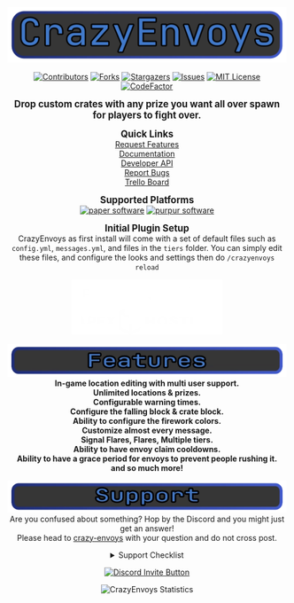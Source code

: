 <center><div align="center">

![CrazyEnvoys](https://raw.githubusercontent.com/Crazy-Crew/Branding/main/crazyenvoys/banner/webp/banner.webp)

[![Contributors][contributors-shield]][contributors-url]
[![Forks][forks-shield]][forks-url]
[![Stargazers][stars-shield]][stars-url]
[![Issues][issues-shield]][issues-url]
[![MIT License][license-shield]][license-url]
[![CodeFactor](https://www.codefactor.io/repository/github/crazy-crew/crazyenvoys/badge)](https://www.codefactor.io/repository/github/crazy-crew/crazyenvoys)

<big>**Drop custom crates with any prize you want all over spawn for players to fight over.**</big>

<big>**Quick Links**</big><br>
[Request Features](https://github.com/Crazy-Crew/CrazyEnvoys/issues)<br>
[Documentation](https://docs.crazycrew.us/docs/category/crazyenvoys)<br>
[Developer API](https://docs.crazycrew.us/docs/plugins/crazyenvoys/guides/api/intro)<br>
[Report Bugs](https://github.com/Crazy-Crew/CrazyEnvoys/issues)<br>
[Trello Board](https://trello.com/b/BGDNUdaj/crazyenvoys)

<big>**Supported Platforms**</big><br>
[![paper software](https://cdn.jsdelivr.net/npm/@intergrav/devins-badges@3/assets/compact-minimal/supported/paper_vector.svg)](https://papermc.io/)
[![purpur software](https://cdn.jsdelivr.net/npm/@intergrav/devins-badges@3/assets/compact-minimal/supported/purpur_vector.svg)](https://purpurmc.org/)

<big>**Initial Plugin Setup**</big><br>
CrazyEnvoys as first install will come with a set of default files such as `config.yml`, `messages.yml`, and files in the `tiers` folder.
You can simply edit these files, and configure the looks and settings then do `/crazyenvoys reload`<br>

[![Partnered with ApexHosting](https://raw.githubusercontent.com/Crazy-Crew/Branding/main/apex-banner-transparent.webp)](https://billing.apexminecrafthosting.com/aff.php?aff=5511)

![Features Banner](https://raw.githubusercontent.com/Crazy-Crew/Branding/main/crazyenvoys/banner/webp/features.webp)<br>
**In-game location editing with multi user support.**<br>
**Unlimited locations & prizes.**<br>
**Configurable warning times.**<br>
**Configure the falling block & crate block.**<br>
**Ability to configure the firework colors.**<br>
**Customize almost every message.**<br>
**Signal Flares, Flares, Multiple tiers.**<br>
**Ability to have envoy claim cooldowns.**<br>
**Ability to have a grace period for envoys to prevent people rushing it.**<br>
**and so much more!**

![Support Banner](https://raw.githubusercontent.com/Crazy-Crew/Branding/main/crazyenvoys/banner/webp/support.webp)<br>
Are you confused about something? Hop by the Discord and you might just get an answer!<br>
Please head to [crazy-envoys](https://discord.com/channels/182615261403283459/255937811428016130) with your question and do not cross post.<br>

<details>
<summary>Support Checklist</summary>

Please check to make sure that your question wasn't asked before, You can use `Ctrl+F` on Discord to look for past conversations.<br>
Describe your issue in detail, Don't just make it a bread crumb trail that has to be questioned out of you.<br>
Plugin Version i.e. `CrazyEnvoys 3.3` **LATEST DOES NOT COUNT**<br>
Server Version & Server Type i.e. `Paper 1.21.1` or `Purpur 1.21.1` **LATEST DOES NOT COUNT**<br>
Send any console errors or files you have through https://mclo.gs/ - (We don't own the website, You have to copy the link and send it.)<br>

</details>

<!--[![Discord](https://discord.com/api/guilds/182615261403283459/widget.png?style=banner2)](https://discord.gg/badbones-s-live-chat-182615261403283459)<br>-->
[![Discord Invite Button](https://cdn.jsdelivr.net/npm/@intergrav/devins-badges@3/assets/cozy/social/discord-plural_vector.svg)](https://discord.gg/badbones-s-live-chat-182615261403283459)
</div>

![CrazyEnvoys Statistics](https://bstats.org/signatures/bukkit/CrazyEnvoy.svg)
</center>

[contributors-shield]: https://img.shields.io/github/contributors/Crazy-Crew/CrazyEnvoys.svg?style=flat&logo=appveyor
[contributors-url]: https://github.com/Crazy-Crew/CrazyEnvoys/graphs/contributors
[forks-shield]: https://img.shields.io/github/forks/Crazy-Crew/CrazyEnvoys.svg?style=flat&logo=appveyor
[forks-url]: https://github.com/Crazy-Crew/CrazyEnvoys/network/members
[stars-shield]: https://img.shields.io/github/stars/Crazy-Crew/CrazyEnvoys.svg?style=flat&logo=appveyor
[stars-url]: https://github.com/Crazy-Crew/CrazyEnvoys/stargazers
[issues-shield]: https://img.shields.io/github/issues/Crazy-Crew/CrazyEnvoys.svg?style=flat&logo=appveyor
[issues-url]: https://github.com/Crazy-Crew/CrazyEnvoys/issues
[license-shield]: https://img.shields.io/github/license/Crazy-Crew/CrazyEnvoys.svg?style=flat&logo=appveyor
[license-url]: https://github.com/Crazy-Crew/CrazyEnvoys/blob/main/LICENSE
